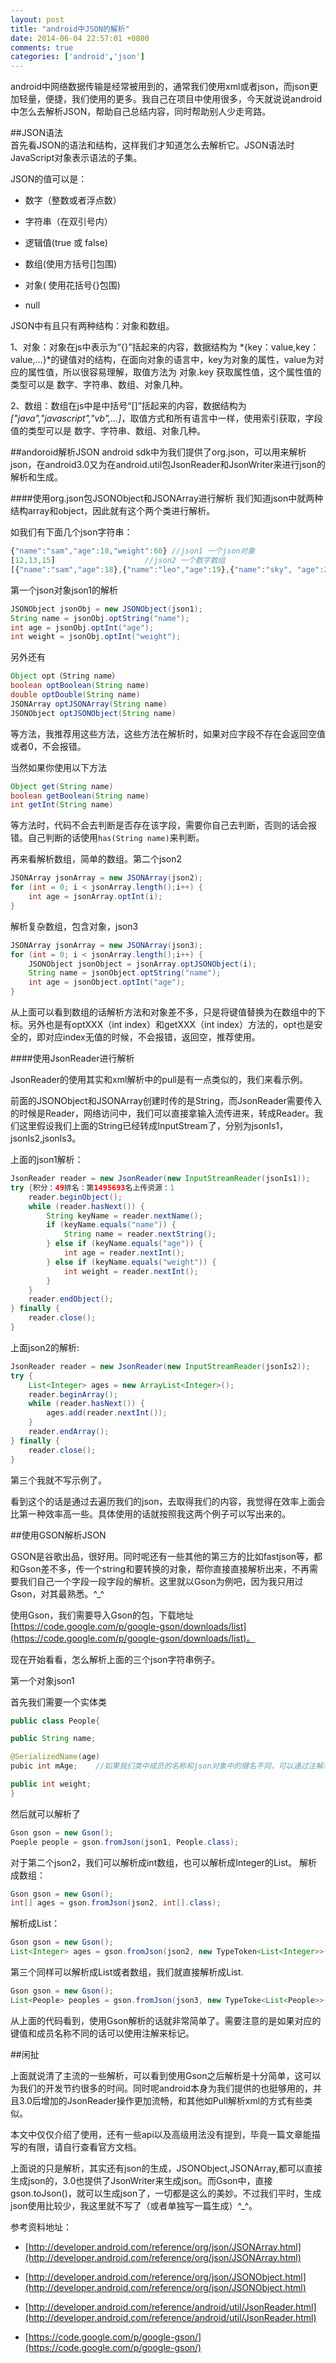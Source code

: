 ```yaml
---
layout: post
title: "android中JSON的解析"
date: 2014-06-04 22:57:01 +0800
comments: true
categories: ['android','json']
---
```



android中网络数据传输是经常被用到的，通常我们使用xml或者json，而json更加轻量，便捷，我们使用的更多。我自己在项目中使用很多，今天就说说android中怎么去解析JSON，帮助自己总结内容，同时帮助别人少走弯路。

##JSON语法        
首先看JSON的语法和结构，这样我们才知道怎么去解析它。JSON语法时JavaScript对象表示语法的子集。

JSON的值可以是：  

+   数字（整数或者浮点数）

+   字符串（在双引号内）

+   逻辑值(true 或 false)

+   数组(使用方括号[]包围)

+   对象( 使用花括号{}包围)

+   null

JSON中有且只有两种结构：对象和数组。

1、对象：对象在js中表示为“{}”括起来的内容，数据结构为 *{key：value,key：value,...}*的键值对的结构，在面向对象的语言中，key为对象的属性，value为对应的属性值，所以很容易理解，取值方法为 对象.key 获取属性值，这个属性值的类型可以是 数字、字符串、数组、对象几种。
<!--more-->
2、数组：数组在js中是中括号“[]”括起来的内容，数据结构为 *["java","javascript","vb",...]*，取值方式和所有语言中一样，使用索引获取，字段值的类型可以是 数字、字符串、数组、对象几种。

##andoroid解析JSON
android sdk中为我们提供了org.json，可以用来解析json，在android3.0又为在android.util包JsonReader和JsonWriter来进行json的解析和生成。

####使用org.json包JSONObject和JSONArray进行解析
我们知道json中就两种结构array和object，因此就有这个两个类进行解析。

如我们有下面几个json字符串：

```javascript
{"name":"sam","age":18,"weight":60} //json1 一个json对象
[12,13,15]                    //json2 一个数字数组
[{"name":"sam","age":18},{"name":"leo","age":19},{"name":"sky", "age":20}] //json3 json array中有object

```

第一个json对象json1的解析

```java
JSONObject jsonObj = new JSONObject(json1);
String name = jsonObj.optString("name");
int age = jsonObj.optInt("age");
int weight = jsonObj.optInt("weight");
```
另外还有

```java
Object opt（String name）
boolean optBoolean(String name)
double optDouble(String name)
JSONArray optJSONArray(String name)
JSONObject optJSONObject(String name)
```

等方法，我推荐用这些方法，这些方法在解析时，如果对应字段不存在会返回空值或者0，不会报错。

当然如果你使用以下方法
```java
Object get(String name)
boolean getBoolean(String name)
int getInt(String name)
```
等方法时，代码不会去判断是否存在该字段，需要你自己去判断，否则的话会报错。自己判断的话使用`has(String name)`来判断。

再来看解析数组，简单的数组。第二个json2
```java
JSONArray jsonArray = new JSONArray(json2);
for (int = 0; i < jsonArray.length();i++) {
    int age = jsonArray.optInt(i); 
}

```

解析复杂数组，包含对象，json3
```java
JSONArray jsonArray = new JSONArray(json3);
for (int = 0; i < jsonArray.length();i++) {
    JSONObject jsonObject = jsonArray.optJSONObject(i);
    String name = jsonObject.optString("name");
    int age = jsonObject.optInt("age");
}
```

从上面可以看到数组的话解析方法和对象差不多，只是将键值替换为在数组中的下标。另外也是有optXXX（int index）和getXXX（int index）方法的，opt也是安全的，即对应index无值的时候，不会报错，返回空，推荐使用。

####使用JsonReader进行解析

JsonReader的使用其实和xml解析中的pull是有一点类似的，我们来看示例。

前面的JSONObject和JSONArray创建时传的是String，而JsonReader需要传入的时候是Reader，网络访问中，我们可以直接拿输入流传进来，转成Reader。我们这里假设我们上面的String已经转成InputStream了，分别为jsonIs1，jsonIs2,jsonIs3。

上面的json1解析：


```java
JsonReader reader = new JsonReader(new InputStreamReader(jsonIs1));
try {积分：49排名：第1495693名上传资源：1
    reader.beginObject();
    while (reader.hasNext()) {
        String keyName = reader.nextName();
        if (keyName.equals("name")) { 
            String name = reader.nextString();
        } else if (keyName.equals("age")) {
            int age = reader.nextInt();
        } else if (keyName.equals("weight")) {
            int weight = reader.nextInt();
        }
    }
    reader.endObject();
} finally {
    reader.close();
}

```

上面json2的解析:

```java
JsonReader reader = new JsonReader(new InputStreamReader(jsonIs2));
try {
    List<Integer> ages = new ArrayList<Integer>();
    reader.beginArray();
    while (reader.hasNext()) {
        ages.add(reader.nextInt());
    }
    reader.endArray();
} finally {
    reader.close();
}
```

第三个我就不写示例了。

看到这个的话是通过去遍历我们的json，去取得我们的内容，我觉得在效率上面会比第一种效率高一些。具体使用的话就按照我这两个例子可以写出来的。

##使用GSON解析JSON

GSON是谷歌出品，很好用。同时呢还有一些其他的第三方的比如fastjson等，都和Gson差不多，传一个string和要转换的对象，帮你直接直接解析出来，不再需要我们自己一个字段一段字段的解析。这里就以Gson为例吧，因为我只用过Gson，对其最熟悉。^_^

使用Gson，我们需要导入Gson的包，下载地址[https://code.google.com/p/google-gson/downloads/list](https://code.google.com/p/google-gson/downloads/list)。

现在开始看看，怎么解析上面的三个json字符串例子。

第一个对象json1

首先我们需要一个实体类
```java
public class People{

public String name;

@SerializedName(age)
pubic int mAge;    //如果我们类中成员的名称和json对象中的键名不同，可以通过注解来设置名字

public int weight;
}
```

然后就可以解析了

```java
Gson gson = new Gson();
Poeple people = gson.fromJson(json1, People.class);
```
对于第二个json2，我们可以解析成int数组，也可以解析成Integer的List。
解析成数组：
```java
Gson gson = new Gson();
int[] ages = gson.fromJson(json2, int[].class);
```

解析成List：

```java
Gson gson = new Gson();
List<Integer> ages = gson.fromJson(json2, new TypeToken<List<Integer>>(){}.getType);
```

第三个同样可以解析成List或者数组，我们就直接解析成List.
```java
Gson gson = new Gson();
List<People> peoples = gson.fromJson(json3, new TypeToke<List<People>>(){}.getType);
```

从上面的代码看到，使用Gson解析的话就非常简单了。需要注意的是如果对应的键值和成员名称不同的话可以使用注解来标记。


##闲扯

上面就说清了主流的一些解析，可以看到使用Gson之后解析是十分简单，这可以为我们的开发节约很多的时间。同时呢android本身为我们提供的也挺够用的，并且3.0后增加的JsonReader操作更加流畅，和其他如Pull解析xml的方式有些类似。

本文中仅仅介绍了使用，还有一些api以及高级用法没有提到，毕竟一篇文章能描写的有限，请自行查看官方文档。

上面说的只是解析，其实还有json的生成，JSONObject,JSONArray,都可以直接生成json的，3.0也提供了JsonWriter来生成json。而Gson中，直接gson.toJson()，就可以生成json了，一切都是这么的美妙。不过我们平时，生成json使用比较少，我这里就不写了（或者单独写一篇生成）^_^。


参考资料地址：    

+   [http://developer.android.com/reference/org/json/JSONArray.html](http://developer.android.com/reference/org/json/JSONArray.html)

+   [http://developer.android.com/reference/org/json/JSONObject.html](http://developer.android.com/reference/org/json/JSONObject.html)

+   [http://developer.android.com/reference/android/util/JsonReader.html](http://developer.android.com/reference/android/util/JsonReader.html)

+   [https://code.google.com/p/google-gson/](https://code.google.com/p/google-gson/)


